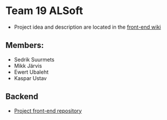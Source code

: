# Team 19 ALSoft

- Project idea and description are located in the [front-end wiki](https://gitlab.cs.ttu.ee/sesuur/car365-frontend/-/wikis/home)

## Members:
- Sedrik Suurmets
- Mikk Järvis
- Ewert Ubaleht
- Kaspar Ustav

## Backend
- [Project front-end repository](https://gitlab.cs.ttu.ee/sesuur/car365-frontend)
